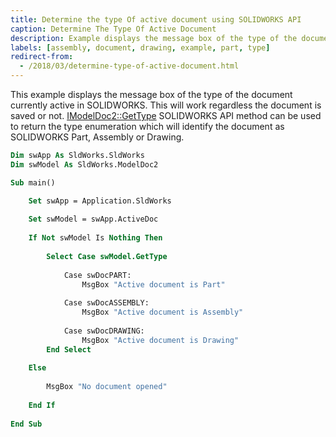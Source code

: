 ```yaml
---
title: Determine the type Of active document using SOLIDWORKS API
caption: Determine The Type Of Active Document
description: Example displays the message box of the type of the document currently active in SOLIDWORKS
labels: [assembly, document, drawing, example, part, type]
redirect-from:
  - /2018/03/determine-type-of-active-document.html
---
```

This example displays the message box of the type of the document currently active in SOLIDWORKS. This will work regardless the document is saved or not.  [IModelDoc2::GetType](https://help.solidworks.com/2018/english/api/sldworksapi/SOLIDWORKS.Interop.sldworks~SOLIDWORKS.Interop.sldworks.IModelDoc2~GetType.html) SOLIDWORKS API method can be used to return the type enumeration which will identify the document as SOLIDWORKS Part, Assembly or Drawing.

~~~ vb
Dim swApp As SldWorks.SldWorks
Dim swModel As SldWorks.ModelDoc2

Sub main()

    Set swApp = Application.SldWorks
    
    Set swModel = swApp.ActiveDoc
    
    If Not swModel Is Nothing Then
        
        Select Case swModel.GetType
            
            Case swDocPART:
                MsgBox "Active document is Part"
            
            Case swDocASSEMBLY:
                MsgBox "Active document is Assembly"
                
            Case swDocDRAWING:
                MsgBox "Active document is Drawing"
        End Select
        
    Else
        
        MsgBox "No document opened"
        
    End If
    
End Sub
~~~

